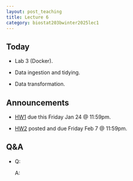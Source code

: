 ```yaml
---
layout: post_teaching
title: Lecture 6
category: biostat203bwinter2025lec1
---
```


## Today

* Lab 3 (Docker).

* Data ingestion and tidying.  

* Data transformation.

## Announcements

* [HW1](https://ucla-biostat-203b.github.io/2025winter/hw/hw1/hw1.html) due this Friday Jan 24 @ 11:59pm.

* [HW2](https://ucla-biostat-203b.github.io/2025winter/hw/hw2/hw2.html) posted and due Friday Feb 7 @ 11:59pm.

## Q&A

* Q: 

    A: 

